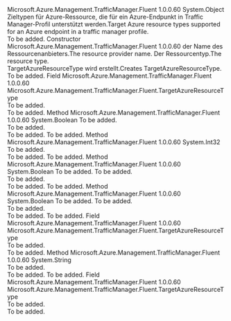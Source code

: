 <Type Name="TargetAzureResourceType" FullName="Microsoft.Azure.Management.TrafficManager.Fluent.TargetAzureResourceType">
  <TypeSignature Language="C#" Value="public class TargetAzureResourceType" />
  <TypeSignature Language="ILAsm" Value=".class public auto ansi beforefieldinit TargetAzureResourceType extends System.Object" />
  <TypeSignature Language="DocId" Value="T:Microsoft.Azure.Management.TrafficManager.Fluent.TargetAzureResourceType" />
  <TypeSignature Language="VB.NET" Value="Public Class TargetAzureResourceType" />
  <TypeSignature Language="F#" Value="type TargetAzureResourceType = class" />
  <AssemblyInfo>
    <AssemblyName>Microsoft.Azure.Management.TrafficManager.Fluent</AssemblyName>
    <AssemblyVersion>1.0.0.60</AssemblyVersion>
  </AssemblyInfo>
  <Base>
    <BaseTypeName>System.Object</BaseTypeName>
  </Base>
  <Interfaces />
  <Docs>
    <summary>
             <span data-ttu-id="4de38-101">Zieltypen für Azure-Ressource, die für ein Azure-Endpunkt in Traffic Manager-Profil unterstützt werden.</span><span class="sxs-lookup"><span data-stu-id="4de38-101">Target Azure resource types supported for an Azure endpoint in a traffic manager profile.</span></span>
             </summary>
    <remarks>To be added.</remarks>
  </Docs>
  <Members>
    <Member MemberName=".ctor">
      <MemberSignature Language="C#" Value="public TargetAzureResourceType (string resourceProviderName, string resourceType);" />
      <MemberSignature Language="ILAsm" Value=".method public hidebysig specialname rtspecialname instance void .ctor(string resourceProviderName, string resourceType) cil managed" />
      <MemberSignature Language="DocId" Value="M:Microsoft.Azure.Management.TrafficManager.Fluent.TargetAzureResourceType.#ctor(System.String,System.String)" />
      <MemberSignature Language="VB.NET" Value="Public Sub New (resourceProviderName As String, resourceType As String)" />
      <MemberSignature Language="F#" Value="new Microsoft.Azure.Management.TrafficManager.Fluent.TargetAzureResourceType : string * string -&gt; Microsoft.Azure.Management.TrafficManager.Fluent.TargetAzureResourceType" Usage="new Microsoft.Azure.Management.TrafficManager.Fluent.TargetAzureResourceType (resourceProviderName, resourceType)" />
      <MemberType>Constructor</MemberType>
      <AssemblyInfo>
        <AssemblyName>Microsoft.Azure.Management.TrafficManager.Fluent</AssemblyName>
        <AssemblyVersion>1.0.0.60</AssemblyVersion>
      </AssemblyInfo>
      <Parameters>
        <Parameter Name="resourceProviderName" Type="System.String" />
        <Parameter Name="resourceType" Type="System.String" />
      </Parameters>
      <Docs>
        <param name="resourceProviderName"><span data-ttu-id="4de38-102">der Name des Ressourcenanbieters.</span><span class="sxs-lookup"><span data-stu-id="4de38-102">The resource provider name.</span></span></param>
        <param name="resourceType"><span data-ttu-id="4de38-103">Der Ressourcentyp.</span><span class="sxs-lookup"><span data-stu-id="4de38-103">The resource type.</span></span></param>
        <summary>
             <span data-ttu-id="4de38-104">TargetAzureResourceType wird erstellt.</span><span class="sxs-lookup"><span data-stu-id="4de38-104">Creates TargetAzureResourceType.</span></span>
             </summary>
        <remarks>To be added.</remarks>
      </Docs>
    </Member>
    <Member MemberName="CloudService">
      <MemberSignature Language="C#" Value="public static readonly Microsoft.Azure.Management.TrafficManager.Fluent.TargetAzureResourceType CloudService;" />
      <MemberSignature Language="ILAsm" Value=".field public static initonly class Microsoft.Azure.Management.TrafficManager.Fluent.TargetAzureResourceType CloudService" />
      <MemberSignature Language="DocId" Value="F:Microsoft.Azure.Management.TrafficManager.Fluent.TargetAzureResourceType.CloudService" />
      <MemberSignature Language="VB.NET" Value="Public Shared ReadOnly CloudService As TargetAzureResourceType " />
      <MemberSignature Language="F#" Value=" staticval mutable CloudService : Microsoft.Azure.Management.TrafficManager.Fluent.TargetAzureResourceType" Usage="Microsoft.Azure.Management.TrafficManager.Fluent.TargetAzureResourceType.CloudService" />
      <MemberType>Field</MemberType>
      <AssemblyInfo>
        <AssemblyName>Microsoft.Azure.Management.TrafficManager.Fluent</AssemblyName>
        <AssemblyVersion>1.0.0.60</AssemblyVersion>
      </AssemblyInfo>
      <ReturnValue>
        <ReturnType>Microsoft.Azure.Management.TrafficManager.Fluent.TargetAzureResourceType</ReturnType>
      </ReturnValue>
      <Docs>
        <summary>To be added.</summary>
        <remarks>To be added.</remarks>
      </Docs>
    </Member>
    <Member MemberName="Equals">
      <MemberSignature Language="C#" Value="public override bool Equals (object obj);" />
      <MemberSignature Language="ILAsm" Value=".method public hidebysig virtual instance bool Equals(object obj) cil managed" />
      <MemberSignature Language="DocId" Value="M:Microsoft.Azure.Management.TrafficManager.Fluent.TargetAzureResourceType.Equals(System.Object)" />
      <MemberSignature Language="VB.NET" Value="Public Overrides Function Equals (obj As Object) As Boolean" />
      <MemberSignature Language="F#" Value="override this.Equals : obj -&gt; bool" Usage="targetAzureResourceType.Equals obj" />
      <MemberType>Method</MemberType>
      <AssemblyInfo>
        <AssemblyName>Microsoft.Azure.Management.TrafficManager.Fluent</AssemblyName>
        <AssemblyVersion>1.0.0.60</AssemblyVersion>
      </AssemblyInfo>
      <ReturnValue>
        <ReturnType>System.Boolean</ReturnType>
      </ReturnValue>
      <Parameters>
        <Parameter Name="obj" Type="System.Object" />
      </Parameters>
      <Docs>
        <param name="obj">To be added.</param>
        <summary>To be added.</summary>
        <returns>To be added.</returns>
        <remarks>To be added.</remarks>
      </Docs>
    </Member>
    <Member MemberName="GetHashCode">
      <MemberSignature Language="C#" Value="public override int GetHashCode ();" />
      <MemberSignature Language="ILAsm" Value=".method public hidebysig virtual instance int32 GetHashCode() cil managed" />
      <MemberSignature Language="DocId" Value="M:Microsoft.Azure.Management.TrafficManager.Fluent.TargetAzureResourceType.GetHashCode" />
      <MemberSignature Language="VB.NET" Value="Public Overrides Function GetHashCode () As Integer" />
      <MemberSignature Language="F#" Value="override this.GetHashCode : unit -&gt; int" Usage="targetAzureResourceType.GetHashCode " />
      <MemberType>Method</MemberType>
      <AssemblyInfo>
        <AssemblyName>Microsoft.Azure.Management.TrafficManager.Fluent</AssemblyName>
        <AssemblyVersion>1.0.0.60</AssemblyVersion>
      </AssemblyInfo>
      <ReturnValue>
        <ReturnType>System.Int32</ReturnType>
      </ReturnValue>
      <Parameters />
      <Docs>
        <summary>To be added.</summary>
        <returns>To be added.</returns>
        <remarks>To be added.</remarks>
      </Docs>
    </Member>
    <Member MemberName="op_Equality">
      <MemberSignature Language="C#" Value="public static bool operator == (Microsoft.Azure.Management.TrafficManager.Fluent.TargetAzureResourceType lhs, Microsoft.Azure.Management.TrafficManager.Fluent.TargetAzureResourceType rhs);" />
      <MemberSignature Language="ILAsm" Value=".method public static hidebysig specialname bool op_Equality(class Microsoft.Azure.Management.TrafficManager.Fluent.TargetAzureResourceType lhs, class Microsoft.Azure.Management.TrafficManager.Fluent.TargetAzureResourceType rhs) cil managed" />
      <MemberSignature Language="DocId" Value="M:Microsoft.Azure.Management.TrafficManager.Fluent.TargetAzureResourceType.op_Equality(Microsoft.Azure.Management.TrafficManager.Fluent.TargetAzureResourceType,Microsoft.Azure.Management.TrafficManager.Fluent.TargetAzureResourceType)" />
      <MemberSignature Language="VB.NET" Value="Public Shared Operator == (lhs As TargetAzureResourceType, rhs As TargetAzureResourceType) As Boolean" />
      <MemberSignature Language="F#" Value="static member ( = ) : Microsoft.Azure.Management.TrafficManager.Fluent.TargetAzureResourceType * Microsoft.Azure.Management.TrafficManager.Fluent.TargetAzureResourceType -&gt; bool" Usage="lhs = rhs" />
      <MemberType>Method</MemberType>
      <AssemblyInfo>
        <AssemblyName>Microsoft.Azure.Management.TrafficManager.Fluent</AssemblyName>
        <AssemblyVersion>1.0.0.60</AssemblyVersion>
      </AssemblyInfo>
      <ReturnValue>
        <ReturnType>System.Boolean</ReturnType>
      </ReturnValue>
      <Parameters>
        <Parameter Name="lhs" Type="Microsoft.Azure.Management.TrafficManager.Fluent.TargetAzureResourceType" />
        <Parameter Name="rhs" Type="Microsoft.Azure.Management.TrafficManager.Fluent.TargetAzureResourceType" />
      </Parameters>
      <Docs>
        <param name="lhs">To be added.</param>
        <param name="rhs">To be added.</param>
        <summary>To be added.</summary>
        <returns>To be added.</returns>
        <remarks>To be added.</remarks>
      </Docs>
    </Member>
    <Member MemberName="op_Inequality">
      <MemberSignature Language="C#" Value="public static bool operator != (Microsoft.Azure.Management.TrafficManager.Fluent.TargetAzureResourceType lhs, Microsoft.Azure.Management.TrafficManager.Fluent.TargetAzureResourceType rhs);" />
      <MemberSignature Language="ILAsm" Value=".method public static hidebysig specialname bool op_Inequality(class Microsoft.Azure.Management.TrafficManager.Fluent.TargetAzureResourceType lhs, class Microsoft.Azure.Management.TrafficManager.Fluent.TargetAzureResourceType rhs) cil managed" />
      <MemberSignature Language="DocId" Value="M:Microsoft.Azure.Management.TrafficManager.Fluent.TargetAzureResourceType.op_Inequality(Microsoft.Azure.Management.TrafficManager.Fluent.TargetAzureResourceType,Microsoft.Azure.Management.TrafficManager.Fluent.TargetAzureResourceType)" />
      <MemberSignature Language="VB.NET" Value="Public Shared Operator != (lhs As TargetAzureResourceType, rhs As TargetAzureResourceType) As Boolean" />
      <MemberSignature Language="F#" Value="static member op_Inequality : Microsoft.Azure.Management.TrafficManager.Fluent.TargetAzureResourceType * Microsoft.Azure.Management.TrafficManager.Fluent.TargetAzureResourceType -&gt; bool" Usage="Microsoft.Azure.Management.TrafficManager.Fluent.TargetAzureResourceType.op_Inequality (lhs, rhs)" />
      <MemberType>Method</MemberType>
      <AssemblyInfo>
        <AssemblyName>Microsoft.Azure.Management.TrafficManager.Fluent</AssemblyName>
        <AssemblyVersion>1.0.0.60</AssemblyVersion>
      </AssemblyInfo>
      <ReturnValue>
        <ReturnType>System.Boolean</ReturnType>
      </ReturnValue>
      <Parameters>
        <Parameter Name="lhs" Type="Microsoft.Azure.Management.TrafficManager.Fluent.TargetAzureResourceType" />
        <Parameter Name="rhs" Type="Microsoft.Azure.Management.TrafficManager.Fluent.TargetAzureResourceType" />
      </Parameters>
      <Docs>
        <param name="lhs">To be added.</param>
        <param name="rhs">To be added.</param>
        <summary>To be added.</summary>
        <returns>To be added.</returns>
        <remarks>To be added.</remarks>
      </Docs>
    </Member>
    <Member MemberName="PublicIP">
      <MemberSignature Language="C#" Value="public static readonly Microsoft.Azure.Management.TrafficManager.Fluent.TargetAzureResourceType PublicIP;" />
      <MemberSignature Language="ILAsm" Value=".field public static initonly class Microsoft.Azure.Management.TrafficManager.Fluent.TargetAzureResourceType PublicIP" />
      <MemberSignature Language="DocId" Value="F:Microsoft.Azure.Management.TrafficManager.Fluent.TargetAzureResourceType.PublicIP" />
      <MemberSignature Language="VB.NET" Value="Public Shared ReadOnly PublicIP As TargetAzureResourceType " />
      <MemberSignature Language="F#" Value=" staticval mutable PublicIP : Microsoft.Azure.Management.TrafficManager.Fluent.TargetAzureResourceType" Usage="Microsoft.Azure.Management.TrafficManager.Fluent.TargetAzureResourceType.PublicIP" />
      <MemberType>Field</MemberType>
      <AssemblyInfo>
        <AssemblyName>Microsoft.Azure.Management.TrafficManager.Fluent</AssemblyName>
        <AssemblyVersion>1.0.0.60</AssemblyVersion>
      </AssemblyInfo>
      <ReturnValue>
        <ReturnType>Microsoft.Azure.Management.TrafficManager.Fluent.TargetAzureResourceType</ReturnType>
      </ReturnValue>
      <Docs>
        <summary>To be added.</summary>
        <remarks>To be added.</remarks>
      </Docs>
    </Member>
    <Member MemberName="ToString">
      <MemberSignature Language="C#" Value="public override string ToString ();" />
      <MemberSignature Language="ILAsm" Value=".method public hidebysig virtual instance string ToString() cil managed" />
      <MemberSignature Language="DocId" Value="M:Microsoft.Azure.Management.TrafficManager.Fluent.TargetAzureResourceType.ToString" />
      <MemberSignature Language="VB.NET" Value="Public Overrides Function ToString () As String" />
      <MemberSignature Language="F#" Value="override this.ToString : unit -&gt; string" Usage="targetAzureResourceType.ToString " />
      <MemberType>Method</MemberType>
      <AssemblyInfo>
        <AssemblyName>Microsoft.Azure.Management.TrafficManager.Fluent</AssemblyName>
        <AssemblyVersion>1.0.0.60</AssemblyVersion>
      </AssemblyInfo>
      <ReturnValue>
        <ReturnType>System.String</ReturnType>
      </ReturnValue>
      <Parameters />
      <Docs>
        <summary>To be added.</summary>
        <returns>To be added.</returns>
        <remarks>To be added.</remarks>
      </Docs>
    </Member>
    <Member MemberName="WebApp">
      <MemberSignature Language="C#" Value="public static readonly Microsoft.Azure.Management.TrafficManager.Fluent.TargetAzureResourceType WebApp;" />
      <MemberSignature Language="ILAsm" Value=".field public static initonly class Microsoft.Azure.Management.TrafficManager.Fluent.TargetAzureResourceType WebApp" />
      <MemberSignature Language="DocId" Value="F:Microsoft.Azure.Management.TrafficManager.Fluent.TargetAzureResourceType.WebApp" />
      <MemberSignature Language="VB.NET" Value="Public Shared ReadOnly WebApp As TargetAzureResourceType " />
      <MemberSignature Language="F#" Value=" staticval mutable WebApp : Microsoft.Azure.Management.TrafficManager.Fluent.TargetAzureResourceType" Usage="Microsoft.Azure.Management.TrafficManager.Fluent.TargetAzureResourceType.WebApp" />
      <MemberType>Field</MemberType>
      <AssemblyInfo>
        <AssemblyName>Microsoft.Azure.Management.TrafficManager.Fluent</AssemblyName>
        <AssemblyVersion>1.0.0.60</AssemblyVersion>
      </AssemblyInfo>
      <ReturnValue>
        <ReturnType>Microsoft.Azure.Management.TrafficManager.Fluent.TargetAzureResourceType</ReturnType>
      </ReturnValue>
      <Docs>
        <summary>To be added.</summary>
        <remarks>To be added.</remarks>
      </Docs>
    </Member>
  </Members>
</Type>